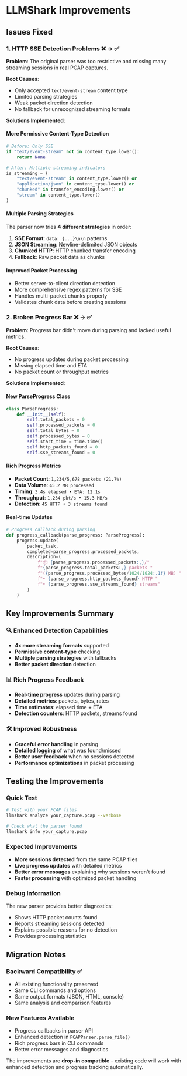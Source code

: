 # LLMShark Improvements

## Issues Fixed

### 1. HTTP SSE Detection Problems ❌ → ✅

**Problem**: The original parser was too restrictive and missing many streaming sessions in real PCAP captures.

**Root Causes**:
- Only accepted `text/event-stream` content type
- Limited parsing strategies  
- Weak packet direction detection
- No fallback for unrecognized streaming formats

**Solutions Implemented**:

#### More Permissive Content-Type Detection
```python
# Before: Only SSE
if "text/event-stream" not in content_type.lower():
    return None

# After: Multiple streaming indicators
is_streaming = (
    "text/event-stream" in content_type.lower() or
    "application/json" in content_type.lower() or
    "chunked" in transfer_encoding.lower() or
    "stream" in content_type.lower()
)
```

#### Multiple Parsing Strategies
The parser now tries **4 different strategies** in order:

1. **SSE Format**: `data: {...}\n\n` patterns
2. **JSON Streaming**: Newline-delimited JSON objects  
3. **Chunked HTTP**: HTTP chunked transfer encoding
4. **Fallback**: Raw packet data as chunks

#### Improved Packet Processing
- Better server-to-client direction detection
- More comprehensive regex patterns for SSE
- Handles multi-packet chunks properly
- Validates chunk data before creating sessions

### 2. Broken Progress Bar ❌ → ✅

**Problem**: Progress bar didn't move during parsing and lacked useful metrics.

**Root Causes**:
- No progress updates during packet processing
- Missing elapsed time and ETA
- No packet count or throughput metrics

**Solutions Implemented**:

#### New ParseProgress Class
```python
class ParseProgress:
    def __init__(self):
        self.total_packets = 0
        self.processed_packets = 0
        self.total_bytes = 0
        self.processed_bytes = 0
        self.start_time = time.time()
        self.http_packets_found = 0
        self.sse_streams_found = 0
```

#### Rich Progress Metrics
- **Packet Count**: `1,234/5,678 packets (21.7%)`
- **Data Volume**: `45.2 MB processed`
- **Timing**: `3.4s elapsed • ETA: 12.1s`
- **Throughput**: `1,234 pkt/s • 15.3 MB/s`
- **Detection**: `45 HTTP • 3 streams found`

#### Real-time Updates
```python
# Progress callback during parsing
def progress_callback(parse_progress: ParseProgress):
    progress.update(
        packet_task,
        completed=parse_progress.processed_packets,
        description=(
            f"📦 {parse_progress.processed_packets:,}/"
            f"{parse_progress.total_packets:,} packets "
            f"({parse_progress.processed_bytes/1024/1024:.1f} MB) "
            f"• {parse_progress.http_packets_found} HTTP "
            f"• {parse_progress.sse_streams_found} streams"
        )
    )
```

## Key Improvements Summary

### 🔍 Enhanced Detection Capabilities
- **4x more streaming formats** supported
- **Permissive content-type** checking  
- **Multiple parsing strategies** with fallbacks
- **Better packet direction** detection

### 📊 Rich Progress Feedback
- **Real-time progress** updates during parsing
- **Detailed metrics**: packets, bytes, rates
- **Time estimates**: elapsed time + ETA
- **Detection counters**: HTTP packets, streams found

### 🛠️ Improved Robustness
- **Graceful error handling** in parsing
- **Detailed logging** of what was found/missed  
- **Better user feedback** when no sessions detected
- **Performance optimizations** in packet processing

## Testing the Improvements

### Quick Test
```bash
# Test with your PCAP files
llmshark analyze your_capture.pcap --verbose

# Check what the parser found
llmshark info your_capture.pcap
```

### Expected Improvements
- **More sessions detected** from the same PCAP files
- **Live progress updates** with detailed metrics
- **Better error messages** explaining why sessions weren't found
- **Faster processing** with optimized packet handling

### Debug Information
The new parser provides better diagnostics:
- Shows HTTP packet counts found
- Reports streaming sessions detected
- Explains possible reasons for no detection
- Provides processing statistics

## Migration Notes

### Backward Compatibility ✅
- All existing functionality preserved
- Same CLI commands and options
- Same output formats (JSON, HTML, console)
- Same analysis and comparison features

### New Features Available
- Progress callbacks in parser API
- Enhanced detection in `PCAPParser.parse_file()`
- Rich progress bars in CLI commands
- Better error messages and diagnostics

The improvements are **drop-in compatible** - existing code will work with enhanced detection and progress tracking automatically. 